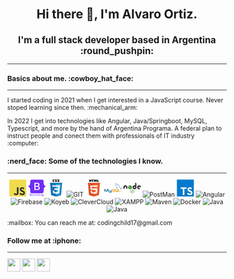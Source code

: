 <h1 align="center">Hi there 👋, I'm Alvaro Ortiz.</h1>

<h2 align="center">I'm a full stack developer based in Argentina :round_pushpin:</h2>
<hr>

<h3>Basics about me. :cowboy_hat_face:</h3>
<hr>

<p>I started coding in 2021 when I get interested in a JavaScript course. Never stoped learning since then. :mechanical_arm: </p>

<p>In 2022 I get into technologies like Angular, Java/Springboot, MySQL, Typescript, and more by the hand of Argentina Programa. A federal plan to instruct people and conect them with professionals of IT industry :computer:</p>

<h3>:nerd_face: Some of the technologies I know.</h3>
<hr>
<p align="center">
<img src="https://raw.githubusercontent.com/devicons/devicon/master/icons/javascript/javascript-original.svg" alt ="Javascript" width="40" height="40">
<img src="https://raw.githubusercontent.com/devicons/devicon/master/icons/bootstrap/bootstrap-plain-wordmark.svg" alt ="Bootstrap" width="40" height="40"> <img src="https://raw.githubusercontent.com/devicons/devicon/master/icons/css3/css3-original-wordmark.svg" alt ="CSS" width="40" height="40">
<img src="https://camo.githubusercontent.com/fbfcb9e3dc648adc93bef37c718db16c52f617ad055a26de6dc3c21865c3321d/68747470733a2f2f7777772e766563746f726c6f676f2e7a6f6e652f6c6f676f732f6769742d73636d2f6769742d73636d2d69636f6e2e737667" alt ="GIT" width="40" height="40"> 
<img src="https://raw.githubusercontent.com/devicons/devicon/master/icons/html5/html5-original-wordmark.svg" alt ="HTML" width="40" height="40">
<img src="https://raw.githubusercontent.com/devicons/devicon/master/icons/mysql/mysql-original-wordmark.svg" alt ="MySQL" width="40" height="40">
<img src="https://raw.githubusercontent.com/devicons/devicon/master/icons/nodejs/nodejs-original-wordmark.svg" alt ="NodeJs" width="40" height="40">
<img src="https://camo.githubusercontent.com/93b32389bf746009ca2370de7fe06c3b5146f4c99d99df65994f9ced0ba41685/68747470733a2f2f7777772e766563746f726c6f676f2e7a6f6e652f6c6f676f732f676574706f73746d616e2f676574706f73746d616e2d69636f6e2e737667" alt ="PostMan" width="40" height="40"> <img src="https://raw.githubusercontent.com/devicons/devicon/master/icons/typescript/typescript-original.svg" alt ="TypeScript" width="40" height="40">
<img src="https://upload.wikimedia.org/wikipedia/commons/thumb/c/cf/Angular_full_color_logo.svg/1200px-Angular_full_color_logo.svg.png" alt ="Angular" width="40" height="40">
<img src="https://www.gstatic.com/devrel-devsite/prod/vca930ea4481fa25f3cdb030ae8a063116e499d7117ac90e4ee9a28c6c1a44870/firebase/images/touchicon-180.png" alt ="Firebase" width="40" height="40">
<img src="https://img.stackshare.io/stack/508688/c85654cdbd8aff0751f8628d64605faac44f586d.png" alt ="Koyeb" width="40" height="40">
<img src="https://images.g2crowd.com/uploads/product/image/social_landscape/social_landscape_d72ad1da8bcbb33d1b2983ef2e3765b3/clever-cloud.png" alt ="CleverCloud" width="45" height="40">
<img src="https://i.pinimg.com/originals/5c/3d/4b/5c3d4b018e0995b97171a35e06da9dae.png" alt ="XAMPP" width="40" height="40">
  <img src="https://upload.wikimedia.org/wikipedia/commons/thumb/5/52/Apache_Maven_logo.svg/2560px-Apache_Maven_logo.svg.png" alt ="Maven" width="40" height="40">
  <img src="https://www.docker.com/wp-content/uploads/2022/03/Moby-logo.png" alt ="Docker" width="40" height="40">
  <img src="https://static.vecteezy.com/system/resources/previews/022/100/210/original/java-logo-transparent-free-png.png" alt ="Java" width="40" height="40">
  <img src="https://e4developer.com/wp-content/uploads/2018/01/spring-boot.png" alt ="Java" width="50" height="40">
</p>

<p> :mailbox: You can reach me at: codingchild17@gmail.com</p>

<h3>Follow me at :iphone:</h3>
<hr>
<p>
<a href="https://www.instagram.com/alvaritx_/" target="_blank"><img src="https://raw.githubusercontent.com/rahuldkjain/github-profile-readme-generator/master/src/images/icons/Social/instagram.svg" width="30" height="30" ></a>
  <a href="https://www.linkedin.com/in/alvaro1709/" target="_blank"><img src="https://raw.githubusercontent.com/rahuldkjain/github-profile-readme-generator/master/src/images/icons/Social/linked-in-alt.svg" width="30" height="30" ></a>
  <a href="https://www.twitter.com/codingchild" target="_blank"><img src="https://upload.wikimedia.org/wikipedia/commons/thumb/6/6f/Logo_of_Twitter.svg/292px-Logo_of_Twitter.svg.png" width="30" height="30" ></a>
</p>
<!--
**alvarito1709/alvarito1709** is a ✨ _special_ ✨ repository because its `README.md` (this file) appears on your GitHub profile.

Here are some ideas to get you started:

- 🔭 I’m currently working on ...
- 🌱 I’m currently learning ...
- 👯 I’m looking to collaborate on ...
- 🤔 I’m looking for help with ...
- 💬 Ask me about ...
- 📫 How to reach me: ...
- 😄 Pronouns: ...
- ⚡ Fun fact: ...
-->
